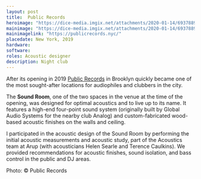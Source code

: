 ```yaml
---
layout: post
title:  Public Records
heroimage: "https://dice-media.imgix.net/attachments/2020-01-14/6937889b-b03b-4690-b960-67e7e35579d1.jpg"
mainimage: "https://dice-media.imgix.net/attachments/2020-01-14/6937889b-b03b-4690-b960-67e7e35579d1.jpg"
mainimagelink: "https://publicrecords.nyc/"
placedate: New York, 2019
hardware:
software:
roles: Acoustic designer
description: Night club
---
```

<div class="project-narrative">

<p>
	After its opening in 2019 <a href="https://publicrecords.nyc/">Public Records</a> in Brooklyn quickly became one of the most sought-after locations for audiophiles and clubbers in the city.
</p>
	
<p>
	The <b>Sound Room</b>, one of the two spaces in the venue at the time of the opening, was designed for optimal acoustics and to live up to its name. It features a high-end four-point sound system (originally built by Global Audio Systems for the nearby club Analog) and custom-fabricated wood-based acoustic finishes on the walls and ceiling.
</p>

<p>
	I participated in the acoustic design of the Sound Room by performing the initial acoustic measurements and acoustic study, part of the Acoustics team at Arup (with acousticians Helen Searle and Terence Caulkins). We provided recommendations for acoustic finishes, sound isolation, and bass control in the public and DJ areas.
</p>

</div>

<div class="project-media">
<p class="inline-descr">Photo: © Public Records</p>
</div>